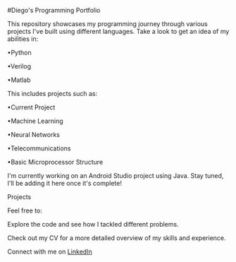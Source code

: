 #Diego's Programming Portfolio


This repository showcases my programming journey through various projects I've built using different languages. Take a look to get an idea of my abilities in:

•Python 

•Verilog

•Matlab



This includes projects such as:

•Current Project

•Machine Learning

•Neural Networks

•Telecommunications

•Basic Microprocessor Structure



I'm currently working on an Android Studio project using Java. Stay tuned, I'll be adding it here once it's complete!


Projects

Feel free to:


Explore the code and see how I tackled different problems.

Check out my CV for a more detailed overview of my skills and experience.

Connect with me on <linkedinlink>[LinkedIn](https://www.linkedin.com/in/diego-bogarin-b3232a238/)
